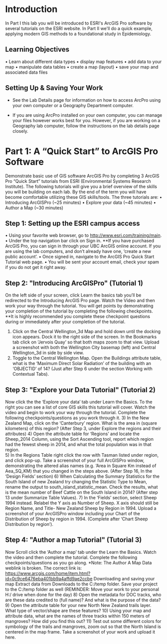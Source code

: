 # Introduction 

In Part I this lab you will be introduced to ESRI's ArcGIS Pro software by several tutorials on the ESRI website. In Part II we'll do a quick example, applying modern GIS methods to a foundational study in Epidemiology.

## Learning Objectives

•	Learn about different data types 
•	display map features 
•	add data to your map 
•	manipulate data tables 
•	create a map (layout) 
•	save your map and associated data files 

## Setting Up & Saving Your Work

* See the Lab Details page for information on how to access ArcPro using your own computer or a Geography Department computer.

* If you are using ArcPro installed on your own computer, you can manage your files however works best for you.  However, if you are working on a Geography lab computer, follow the instructions on the lab details page closely.



# Part 1: A “Quick Start” to ArcGIS Pro Software 

Demonstrate basic use of GIS software ArcGIS Pro by completing 3 ArcGIS Pro “Quick Start” tutorials from ESRI (Environmental Systems Research Institute).  The following tutorials will give you a brief overview of the skills you will be building on each lab. By the end of the term you will have become comfortable utilizing these GIS skills/tools. The three tutorials are: 
•	Introducing ArcGISPro (~25 minutes) 
•	Explore your data (~45 minutes) 
•	Author a Map (~30 minutes) 


## Step 1: Setting up the ESRI campus access 

•	Using your favorite web browser, go to http://www.esri.com/training/main. 
•	Under the top navigation bar click on Sign in. **If you have purchased ArcGIS Pro, you can sign in through your UBC ArcGIS online account. If you are using the lab computers, and don’t already have one, ‘create a new public account’. 
•	Once signed in, navigate to the ArcGIS Pro Quick Start Tutorial web page. 
•	You will be sent your account email, check your spam if you do not get it right away. 


## Step 2: "Introducing ArcGISPro" (Tutorial 1) 
On the left side of your screen, click Learn the basics tab you’ll be redirected to the Introducing ArcGIS Pro page. Watch the Video and then work your way through the tutorial. You will get points by demonstrating your completion of the tutorial by completing the following checkpoints. 
**It is highly recommended you complete these checkpoint questions during or immediately after your completion of the tutorial. 
1)	Click on the Central Wellington_3d Map and hold down until the docking icon appears. Dock it to the right side of the screen. In the Bookmarks tab click on ‘Jervois Quay’ so that both maps zoom to that view. Upload a screenshot with both the Wellington City basemap (left) and Central Wellington_3d in side by side view. 
2)	Toggle to the Central Wellington Map. Open the Buildings attribute table, what is the 
‘Maximum Direct Solar Radiation’ of the building with an ‘OBJECTID’ of 14? (Just after Step 6 under the section Working with Contextual Tabs).  


## Step 3: "Explore your Data Tutorial" (Tutorial 2) 
Now click the the ‘Explore your data’ tab under Learn the Basics. To the right you can see a list of core GIS skills this tutorial will cover. Watch the video and begin to work your way through the tutorial. Complete the following checkpoints/questions as you work through it. 
3)	In the New Zealand Map, click on the ‘Canterbury’ region. What is the area in (square kilometers) of this region? (After Step 3, under Explore the regions and their attributes) 
4)	Open the attribute table for ‘Regions’ and locate the Sheep_2014 Column, using the Sort Ascending tool, report which region had the fewest sheep in 2014, and what the total population was in that region.  
5)	In the Regions Table right click the row with Tasman listed under region, and click pop-up. Take a screenshot of your full ArcGISPro window, demonstrating the altered alias names (e.g. ‘Area in Square Km instead of Aea_SQ_KM) that you changed in the steps above. (After Step 16, In the ‘Design Fields’ section) 
6)	When Calculating the Summary Statistics for the South Island of new Zealand try changing the Statistic Type to Mean, rename the output to south_island_statistic_mean. Check the results, what is the mean number of Beef Cattle on the South Island in 2014? (After step 13 under Summarize Table Values). 
7)	In the ‘Fields’ section, select Sheep 1994 instead. Relabel the Y axis as Number of Sheep. X axis should still be Region Name, and Title- New Zealand Sheep by Region in 1994. Upload a screenshot of your ArcGISPro window including your Chart of the Distribution of Sheep by region in 1994. (Complete after ‘Chart Sheep Distribution by region’). 
 

## Step 4: "Author a map Tutorial" (Tutorial 3) 
Now Scroll click the ‘Author a map’ tab under the Learn the Basics. Watch the video and then complete the tutorial. Complete the following checkpoints/questions as you go along. 
*Note: The Author A Map Data weblink is broken. The correct link is:
https://www.arcgis.com/home/item.html?id=0c9ce6476eba401bb9a4affd9ae2ccbe
Downloading and saving your map 
Extract data from Downloads to the C:/temp folder. 
Save your project to the C:/temp folder as well (REMINDER: Move your work to your personal H:/ drive when done for the day) 
8)	Open the metadata for DOC tracks, who are these data credited to (full name)? And what is the purpose of the data? 
9)	Open the attribute table for your new North New Zealand trails layer. What type of vector/shape are these features? 
10)	Using your map and attribute data, what are the names of three tracks within 150 meters of mangroves? How did you find this out? 
11)	Test out some different colors for symbology of the trails and mangroves, zoom out so that the North Island is centered in the map frame. Take a screenshot of your work and upload it here. 
